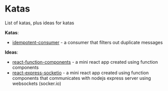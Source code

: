 # Katas

List of katas, plus ideas for katas

**Katas**:
- [idempotent-consumer](idempotent-consumer.md) - a consumer that filters out duplicate messages

**Ideas**:
- [react-function-components](react-function-components.md) - a mini react app created using function components
- [react-express-socketio](react-express-socketio.md) - a mini react app created using function components that communicates with nodejs express server using websockets (socker.io)